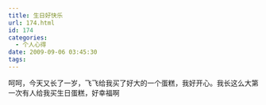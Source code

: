 ```yaml
---
title: 生日好快乐
url: 174.html
id: 174
categories:
  - 个人心得
date: 2009-09-06 03:45:30
tags:
---
```


呵呵，今天又长了一岁，飞飞给我买了好大的一个蛋糕，我好开心。我长这么大第一次有人给我买生日蛋糕，好幸福啊